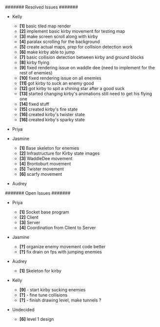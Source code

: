 ####### Resolved Issues #######

- Kelly
	- **[1]** basic tiled map render
	- **[2]** implement basic kirby movement for testing map
	- **[3]** make screen scroll along with kirby
	- **[4]** paralax scrolling for the background
	- **[5]** create actual maps, prep for collision detection work
	- **[6]** make kirby able to jump
	- **[7]** basic collision detection between kirby and ground blocks
	- **[8]** kirby flying
	- **[9]** fixed rendering issue on waddle dee (need to implement for the rest of enemies)
	- **[10]** fixed rendering issue on all enemies
	- **[11]** got kirby to suck an enemy good
	- **[12]** got kirby to spit a shining star after a good suck
	- **[13]** started changing kirby's animations still need to get his flying one
	- **[14]** fixed stuff
	- **[15]** created kirby's fire state
	- **[16]** created kirby's twister state
	- **[16]** created kirby's sparky state

- Priya

- Jasmine
	- **[1]** Base skeleton for enemies
	- **[2]** Infrastructure for Kirby state images
	- **[3]** WaddleDee movement
	- **[4]** Brontoburt movement
	- **[5]** Twister movement
	- **[6]** scarfy movement

- Audrey

####### Open Issues #######

- Priya
	- **[1]** Socket base program
	- **[2]** Client
	- **[3]** Server
	- **[4]** Coordination from Client to Server

- Jasmine
	- **[?]** organize enemy movement code better
	- **[?]** fix drain on fps with jumping enemies
- Audrey
	- **[1]** Skeleton for kirby

- Kelly
	- **[9]** - start kirby sucking enemies
	- **[?]** - fine tune collisions
	- **[?]** - finish drawing level, make tunnels ?
	

- Undecided
	- **[6]** level 1 design

